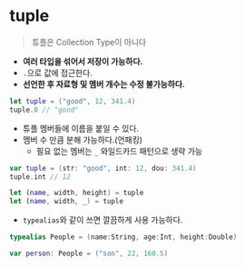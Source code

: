 # tuple
> 튜플은 Collection Type이 아니다

- **여러 타입을 섞어서 저장이 가능하다.**
- `.`으로 값에 접근한다.
- **선언한 후 자료형 및 멤버 개수는 수정 불가능하다.**

```swift
let tuple = ("good", 12, 341.4)
tuple.0 // "good"
```

- 튜플 멤버들에 이름을 붙일 수 있다.
- 멤버 수 만큼 분해 가능하다.(언패킹)
	- 필요 없는 멤버는 `_` 와일드카드 패턴으로 생략 가능

```swift
var tuple = (str: "good", int: 12, dou: 341.4)
tuple.int // 12

let (name, width, height) = tuple
let (name, width, _) = tuple
```

- `typealias`와 같이 쓰면 깔끔하게 사용 가능하다.

```swift
typealias People = (name:String, age:Int, height:Double)

var person: People = ("son", 22, 160.5)
```